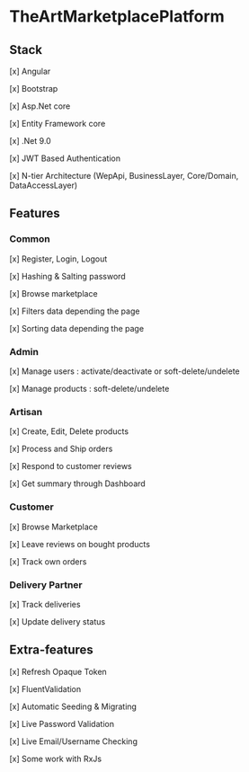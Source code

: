 # TheArtMarketplacePlatform

## Stack

[x] Angular

[x] Bootstrap

[x] Asp.Net core

[x] Entity Framework core

[x] .Net 9.0

[x] JWT Based Authentication

[x] N-tier Architecture (WepApi, BusinessLayer, Core/Domain, DataAccessLayer)

## Features

### Common

[x] Register, Login, Logout

[x] Hashing & Salting password

[x] Browse marketplace

[x] Filters data depending the page

[x] Sorting data depending the page

### Admin

[x] Manage users : activate/deactivate or soft-delete/undelete

[x] Manage products : soft-delete/undelete

### Artisan

[x] Create, Edit, Delete products

[x] Process and Ship orders

[x] Respond to customer reviews

[x] Get summary through Dashboard

### Customer

[x] Browse Marketplace

[x] Leave reviews on bought products

[x] Track own orders

### Delivery Partner

[x] Track deliveries

[x] Update delivery status

## Extra-features

[x] Refresh Opaque Token

[x] FluentValidation

[x] Automatic Seeding & Migrating

[x] Live Password Validation

[x] Live Email/Username Checking

[x] Some work with RxJs
